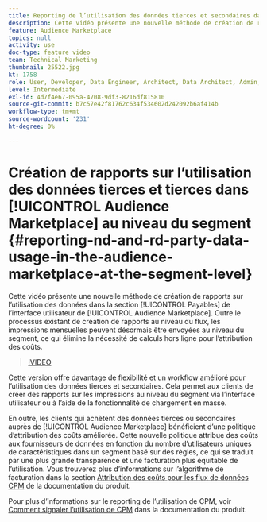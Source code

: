 ```yaml
---
title: Reporting de l’utilisation des données tierces et secondaires dans Audience Marketplace au niveau du segment
description: Cette vidéo présente une nouvelle méthode de création de rapports sur l’utilisation des données dans la section Payables de l’interface utilisateur d’Audience Marketplace. Outre le processus existant de création de rapports au niveau du flux, les impressions mensuelles peuvent désormais être envoyées au niveau du segment, ce qui élimine la nécessité de calculs hors ligne pour l’attribution des coûts.
feature: Audience Marketplace
topics: null
activity: use
doc-type: feature video
team: Technical Marketing
thumbnail: 25522.jpg
kt: 1758
role: User, Developer, Data Engineer, Architect, Data Architect, Admin, Leader
level: Intermediate
exl-id: 4d7f4e67-095a-4708-9df3-8216df815810
source-git-commit: b7c57e42f81762c634f534602d242092b6af414b
workflow-type: tm+mt
source-wordcount: '231'
ht-degree: 0%

---
```


# Création de rapports sur l’utilisation des données tierces et tierces dans [!UICONTROL Audience Marketplace] au niveau du segment {#reporting-nd-and-rd-party-data-usage-in-the-audience-marketplace-at-the-segment-level}

Cette vidéo présente une nouvelle méthode de création de rapports sur l’utilisation des données dans la section [!UICONTROL Payables] de l’interface utilisateur de [!UICONTROL Audience Marketplace]. Outre le processus existant de création de rapports au niveau du flux, les impressions mensuelles peuvent désormais être envoyées au niveau du segment, ce qui élimine la nécessité de calculs hors ligne pour l’attribution des coûts.

>[!VIDEO](https://video.tv.adobe.com/v/25522/?quality=12)

Cette version offre davantage de flexibilité et un workflow amélioré pour l’utilisation des données tierces et secondaires. Cela permet aux clients de créer des rapports sur les impressions au niveau du segment via l’interface utilisateur ou à l’aide de la fonctionnalité de chargement en masse.

En outre, les clients qui achètent des données tierces ou secondaires auprès de [!UICONTROL Audience Marketplace] bénéficient d’une politique d’attribution des coûts améliorée. Cette nouvelle politique attribue des coûts aux fournisseurs de données en fonction du nombre d’utilisateurs uniques de caractéristiques dans un segment basé sur des règles, ce qui se traduit par une plus grande transparence et une facturation plus équitable de l’utilisation. Vous trouverez plus d’informations sur l’algorithme de facturation dans la section [Attribution des coûts pour les flux de données CPM](https://experiencecloud.adobe.com/resources/help/en_US/aam/marketplace_cpm_billing.html) de la documentation du produit.

Pour plus d’informations sur le reporting de l’utilisation de CPM, voir [Comment signaler l’utilisation de CPM](https://experiencecloud.adobe.com/resources/help/en_US/aam/t_marketplace_report_cpm_usage.html) dans la documentation du produit.
